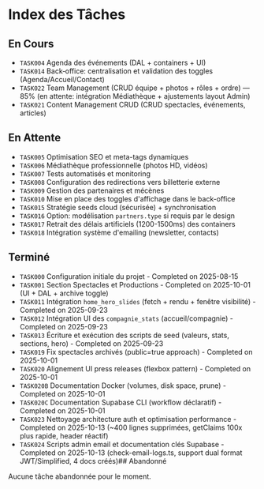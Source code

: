 # Index des Tâches

## En Cours

- `TASK004` Agenda des événements (DAL + containers + UI)
- `TASK014` Back‑office: centralisation et validation des toggles (Agenda/Accueil/Contact)
- `TASK022` Team Management (CRUD équipe + photos + rôles + ordre) — 85% (en attente: intégration Médiathèque + ajustements layout Admin)
- `TASK021` Content Management CRUD (CRUD spectacles, événements, articles)

## En Attente

- `TASK005` Optimisation SEO et meta-tags dynamiques
- `TASK006` Médiathèque professionnelle (photos HD, vidéos)
- `TASK007` Tests automatisés et monitoring
- `TASK008` Configuration des redirections vers billetterie externe
- `TASK009` Gestion des partenaires et mécènes
- `TASK010` Mise en place des toggles d'affichage dans le back-office
- `TASK015` Stratégie seeds cloud (sécurisée) + synchronisation
- `TASK016` Option: modélisation `partners.type` si requis par le design
- `TASK017` Retrait des délais artificiels (1200-1500ms) des containers
- `TASK018` Intégration système d'emailing (newsletter, contacts)

## Terminé

- `TASK000` Configuration initiale du projet - Completed on 2025-08-15
- `TASK001` Section Spectacles et Productions - Completed on 2025-10-01 (UI + DAL + archive toggle)
- `TASK011` Intégration `home_hero_slides` (fetch + rendu + fenêtre visibilité) - Completed on 2025-09-23
- `TASK012` Intégration UI des `compagnie_stats` (accueil/compagnie) - Completed on 2025-09-23
- `TASK013` Écriture et exécution des scripts de seed (valeurs, stats, sections, hero) - Completed on 2025-09-23
- `TASK019` Fix spectacles archivés (public=true approach) - Completed on 2025-10-01
- `TASK020` Alignement UI press releases (flexbox pattern) - Completed on 2025-10-01
- `TASK020B` Documentation Docker (volumes, disk space, prune) - Completed on 2025-10-01
- `TASK020C` Documentation Supabase CLI (workflow déclaratif) - Completed on 2025-10-01
- `TASK023` Nettoyage architecture auth et optimisation performance - Completed on 2025-10-13 (~400 lignes supprimées, getClaims 100x plus rapide, header réactif)
- `TASK024` Scripts admin email et documentation clés Supabase - Completed on 2025-10-13 (check-email-logs.ts, support dual format JWT/Simplified, 4 docs créés)## Abandonné

Aucune tâche abandonnée pour le moment.

